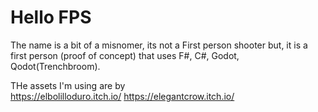 # Hello FPS

The name is a bit of a misnomer, its not a First person shooter but, it is a first person (proof of concept) that uses F#, C#, Godot, Qodot(Trenchbroom).

THe assets I'm using are by  
https://elbolilloduro.itch.io/
https://elegantcrow.itch.io/
